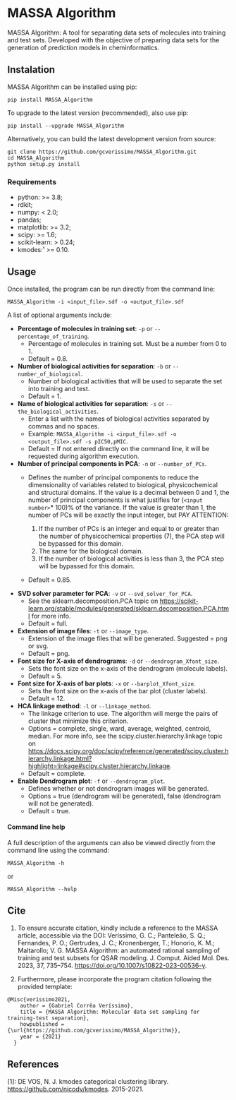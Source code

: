 # MASSA Algorithm
MASSA Algorithm: A tool for separating data sets of molecules into training and test sets. Developed with the objective of preparing data sets for the generation of prediction models in cheminformatics.

## Instalation
MASSA Algorithm can be installed using pip:
```
pip install MASSA_Algorithm
```
To upgrade to the latest version (recommended), also use pip:
```
pip install --upgrade MASSA_Algorithm
```
Alternatively, you can build the latest development version from source:
```
git clone https://github.com/gcverissimo/MASSA_Algorithm.git
cd MASSA_Algorithm
python setup.py install
```
### Requirements
* python: >= 3.8;
* rdkit;
* numpy: < 2.0;
* pandas;
* matplotlib: >= 3.2;
* scipy: >= 1.6;
* scikit-learn: > 0.24;
* kmodes:¹ >= 0.10.

## Usage
Once installed, the program can be run directly from the command line:
```
MASSA_Algorithm -i <input_file>.sdf -o <output_file>.sdf
```

A list of optional arguments include:
* **Percentage of molecules in training set**: ```-p``` or ```--percentage_of_training```.
    * Percentage of molecules in training set. Must be a number from 0 to 1.
    * Default = 0.8.
* **Number of biological activities for separation**: ```-b``` or ```--number_of_biological```.
    * Number of biological activities that will be used to separate the set into training and test.
    * Default = 1.
* **Name of biological activities for separation**: ```-s``` or ```--the_biological_activities```.
    * Enter a list with the names of biological activities separated by commas and no spaces.
    * Example: ```MASSA_Algorithm -i <input_file>.sdf -o <output_file>.sdf -s pIC50,pMIC```.
    * Default = If not entered directly on the command line, it will be requested during algorithm execution.
* **Number of principal components in PCA**: ```-n``` or ```--number_of_PCs```.
    * Defines the number of principal components to reduce the dimensionality of variables related to biological, physicochemical and structural domains. If the value is a decimal between 0 and 1, the number of principal components is what justifies for (```<input number>```* 100)% of the variance. If the value is greater than 1, the number of PCs will be exactly the input integer, but PAY ATTENTION:

        1) If the number of PCs is an integer and equal to or greater than the number of physicochemical properties (7), the PCA step will be bypassed for this domain.
        2) The same for the biological domain.
        3) If the number of biological activities is less than 3, the PCA step will be bypassed for this domain.
    * Default = 0.85.
* **SVD solver parameter for PCA**: ```-v``` or ```--svd_solver_for_PCA```.
    * See the sklearn.decomposition.PCA topic on https://scikit-learn.org/stable/modules/generated/sklearn.decomposition.PCA.html for more info.
    * Default = full.
* **Extension of image files**: ```-t``` or ```--image_type```.
    * Extension of the image files that will be generated. Suggested = png or svg.
    * Default = png.
* **Font size for X-axis of dendrograms**: ```-d``` or ```--dendrogram_Xfont_size```.
    * Sets the font size on the x-axis of the dendrogram (molecule labels).
    * Default = 5.
* **Font size for X-axis of bar plots**: ```-x``` or ```--barplot_Xfont_size```.
    * Sets the font size on the x-axis of the bar plot (cluster labels).
    * Default = 12.
* **HCA linkage method**: ```-l``` or ```--linkage_method```.
    * The linkage criterion to use. The algorithm will merge the pairs of cluster that minimize this criterion.
    * Options = complete, single, ward, average, weighted, centroid, median. For more info, see the scipy.cluster.hierarchy.linkage topic on https://docs.scipy.org/doc/scipy/reference/generated/scipy.cluster.hierarchy.linkage.html?highlight=linkage#scipy.cluster.hierarchy.linkage.
    * Default = complete.
* **Enable Dendrogram plot**: ```-f``` or ```--dendrogram_plot```.
    * Defines whether or not dendrogram images will be generated.
	* Options = true (dendrogram will be generated), false (dendrogram will not be generated).
    * Default = true.

#### Command line help
A full description of the arguments can also be viewed directly from the command line using the command:
```
MASSA_Algorithm -h
```
or
```
MASSA_Algorithm --help
```

## Cite
1. To ensure accurate citation, kindly include a reference to the MASSA article, accessible via the DOI:
Veríssimo, G. C.; Panteleão, S. Q.; Fernandes, P. O.; Gertrudes, J. C.; Kronenberger, T.; Honorio, K. M.; Maltarollo; V. G. MASSA Algorithm: an automated rational sampling of training and test subsets for QSAR modeling. J. Comput. Aided Mol. Des. 2023, 37, 735–754. https://doi.org/10.1007/s10822-023-00536-y.

2. Furthermore, please incorporate the program citation following the provided template:

```
@Misc{veríssimo2021,
    author = {Gabriel Corrêa Veríssimo},
    title = {MASSA Algorithm: Molecular data set sampling for training-test separation},
    howpublished = {\url{https://github.com/gcverissimo/MASSA_Algorithm}},
    year = {2021}
  }
```

## References
[1]: DE VOS, N. J. kmodes categorical clustering library. https://github.com/nicodv/kmodes. 2015-2021.
